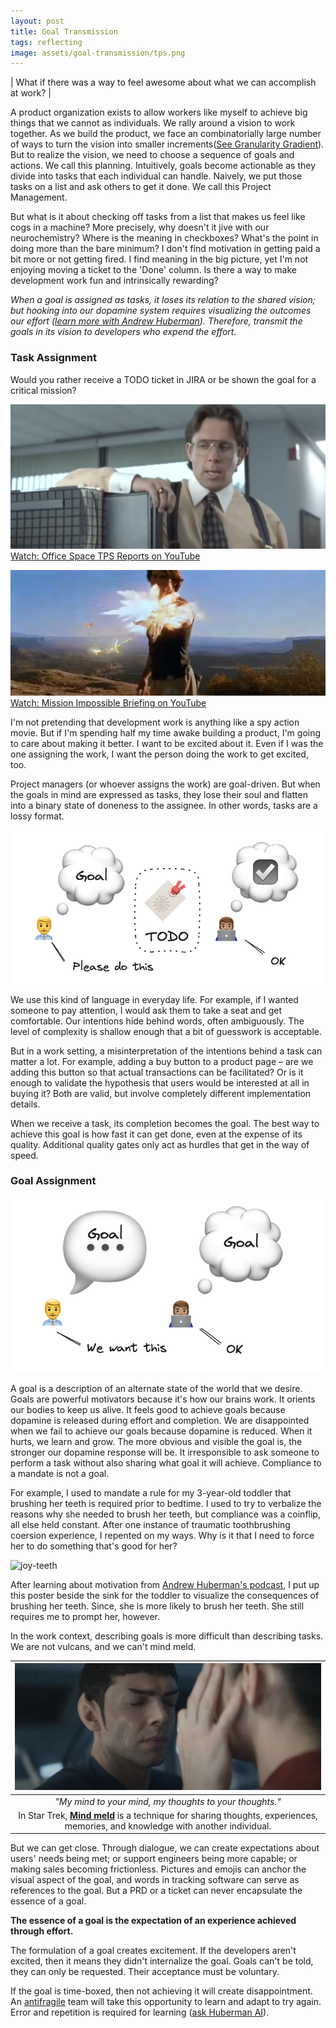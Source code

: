 ```yaml
---
layout: post
title: Goal Transmission
tags: reflecting
image: assets/goal-transmission/tps.png
---
```

| What if there was a way to feel awesome about what we can accomplish at work? |

A product organization exists to allow workers like myself to achieve big things that we cannot as individuals. We rally around a vision to work together. As we build the product, we face an combinatorially large number of ways to turn the vision into smaller increments([See Granularity Gradient](http://scrumbook.org.datasenter.no/value-stream/product-backlog/granularity-gradient.html)). But to realize the vision, we need to choose a sequence of goals and actions. We call this planning. Intuitively, goals become actionable as they divide into tasks that each individual can handle. Naively, we put those tasks on a list and ask others to get it done. We call this Project Management.

But what is it about checking off tasks from a list that makes us feel like cogs in a machine? More precisely, why doesn't it jive with our neurochemistry? Where is the meaning in checkboxes? What's the point in doing more than the bare minimum? I don't find motivation in getting paid a bit more or not getting fired. I find meaning in the big picture, yet I'm not enjoying moving a ticket to the 'Done' column. Is there a way to make development work fun and intrinsically rewarding?

_When a goal is assigned as tasks, it loses its relation to the shared vision; but hooking into our dopamine system requires visualizing the outcomes our effort ([learn more with Andrew Huberman](https://youtu.be/K-TW2Chpz4k?t=1889)). Therefore, transmit the goals in its vision to developers who expend the effort._

### Task Assignment

Would you rather receive a TODO ticket in JIRA or be shown the goal for a critical mission?

![tps](assets/goal-transmission/tps.png) 
[Watch: Office Space TPS Reports on YouTube](https://www.youtube.com/watch?v=Fy3rjQGc6lA)

![briefing](assets/goal-transmission/briefing.png) 
[Watch: Mission Impossible Briefing on YouTube](https://www.youtube.com/watch?v=IlvaL_8U5NA&t=16s)

I'm not pretending that development work is anything like a spy action movie. But if I'm spending half my time awake building a product, I'm going to care about making it better. I want to be excited about it. Even if I was the one assigning the work, I want the person doing the work to get excited, too. 

Project managers (or whoever assigns the work) are goal-driven. But when the goals in mind are expressed as tasks, they lose their soul and flatten into a binary state of doneness to the assignee. In other words, tasks are a lossy format.

![todo-assignment](assets/goal-transmission/todo-assignment.png) 

We use this kind of language in everyday life. For example, if I wanted someone to pay attention, I would ask them to take a seat and get comfortable. Our intentions hide behind words, often ambiguously. The level of complexity is shallow enough that a bit of guesswork is acceptable.

But in a work setting, a misinterpretation of the intentions behind a task can matter a lot. For example, adding a buy button to a product page – are we adding this button so that actual transactions can be facilitated? Or is it enough to validate the hypothesis that users would be interested at all in buying it? Both are valid, but involve completely different implementation details.

When we receive a task, its completion becomes the goal. The best way to achieve this goal is how fast it can get done, even at the expense of its quality. Additional quality gates only act as hurdles that get in the way of speed.

### Goal Assignment

![goal-assignment](assets/goal-transmission/goal-assignment.png) 

A goal is a description of an alternate state of the world that we desire. Goals are powerful motivators because it's how our brains work. It orients our bodies to keep us alive. It feels good to achieve goals because dopamine is released during effort and completion. We are disappointed when we fail to achieve our goals because dopamine is reduced. When it hurts, we learn and grow. The more obvious and visible the goal is, the stronger our dopamine response will be. It irresponsible to ask someone to perform a task without also sharing what goal it will achieve. Compliance to a mandate is not a goal.

For example, I used to mandate a rule for my 3-year-old toddler that brushing her teeth is required prior to bedtime. I used to try to verbalize the reasons why she needed to brush her teeth, but compliance was a coinflip, all else held constant. After one instance of traumatic toothbrushing coersion experience, I repented on my ways. Why is it that I need to force her to do something that's good for her? 

![joy-teeth](assets/goal-transmission/joy-teeth.png) 

After learning about motivation from [Andrew Huberman's podcast](https://www.youtube.com/watch?v=QmOF0crdyRU), I put up this poster beside the sink for the toddler to visualize the consequences of brushing her teeth. Since, she is more likely to brush her teeth. She still requires me to prompt her, however.

In the work context, describing goals is more difficult than describing tasks. We are not vulcans, and we can't mind meld. 

| ![mind-meld](assets/goal-transmission/mind-meld.png) |
|:--:| 
| _"My mind to your mind, my thoughts to your thoughts."_ |
| In Star Trek, __[Mind meld](https://en.wikipedia.org/wiki/Vulcan_(Star_Trek)#Mind_melds)__ is a technique for sharing thoughts, experiences, memories, and knowledge with another individual. |

But we can get close. Through dialogue, we can create expectations about users' needs being met; or support engineers being more capable; or making sales becoming frictionless. Pictures and emojis can anchor the visual aspect of the goal, and words in tracking software can serve as references to the goal. But a PRD or a ticket can never encapsulate the essence of a goal. 

__The essence of a goal is the expectation of an experience achieved through effort.__

The formulation of a goal creates excitement. If the developers aren't excited, then it means they didn't internalize the goal. Goals can't be told, they can only be requested. Their acceptance must be voluntary.

If the goal is time-boxed, then not achieving it will create disappointment. An [antifragile](https://en.wikipedia.org/wiki/Antifragility) team will take this opportunity to learn and adapt to try again. Error and repetition is required for learning ([ask Huberman AI](https://dexa.ai/huberman?q=is%20error%20and%20repetition%20required%20for%20learning)).
